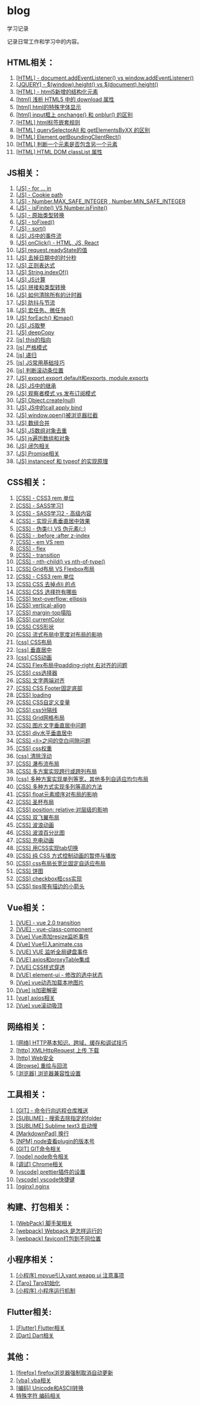 # blog

学习记录

记录日常工作和学习中的内容。

## HTML相关：
1. [[HTML] - document.addEventListener() vs window.addEventListener()](https://github.com/david2tdw/blog/issues/4)
1. [[JQUERY] - $(window).height() vs $(document).height()](https://github.com/david2tdw/blog/issues/6)
1. [[HTML] - html5新增的结构化元素](https://github.com/david2tdw/blog/issues/10)
1. [[html] 浅析 HTML5 中的 download 属性](https://github.com/david2tdw/blog/issues/72)
1. [[html] html的特殊字体显示](https://github.com/david2tdw/blog/issues/75)
1. [[html] input框上 onchange() 和 onblur() 的区别](https://github.com/david2tdw/blog/issues/80)
1. [[HTML] html标签嵌套规则](https://github.com/david2tdw/blog/issues/112)
1. [[HTML] querySelectorAll 和 getElementsByXX 的区别](https://github.com/david2tdw/blog/issues/116)
1. [[HTML] Element.getBoundingClientRect()](https://github.com/david2tdw/blog/issues/117)
1. [[HTML] 判断一个元素是否包含另一个元素](https://github.com/david2tdw/blog/issues/119)
1. [[HTML] HTML DOM classList 属性](https://github.com/david2tdw/blog/issues/120)
## JS相关：
1. [[JS] - for ... in](https://github.com/david2tdw/blog/issues/7)
1. [[JS] - Cookie path](https://github.com/david2tdw/blog/issues/18)
1. [[JS] - Number.MAX_SAFE_INTEGER , Number.MIN_SAFE_INTEGER](https://github.com/david2tdw/blog/issues/20)
1. [[JS] - isFinite() VS Number.isFinite()](https://github.com/david2tdw/blog/issues/21)
1. [[JS] - 原始类型转换](https://github.com/david2tdw/blog/issues/22)
1. [[JS] - toFixed()](https://github.com/david2tdw/blog/issues/23)
1. [[JS] - sort()](https://github.com/david2tdw/blog/issues/24)
1. [[JS] JS中的事件流](https://github.com/david2tdw/blog/issues/26)
1. [[JS] onClick() - HTML, JS, React](https://github.com/david2tdw/blog/issues/27)
1. [[JS] request.readyState的值](https://github.com/david2tdw/blog/issues/28)
1. [[JS] 去掉日期中的时分秒](https://github.com/david2tdw/blog/issues/32)
1. [[JS] 正则表达式](https://github.com/david2tdw/blog/issues/34)
1. [[JS] String.indexOf()](https://github.com/david2tdw/blog/issues/37)
1. [[JS] JS计算](https://github.com/david2tdw/blog/issues/41)
1. [[JS] 拼接和类型转换](https://github.com/david2tdw/blog/issues/43)
1. [[JS] 如何清除所有的计时器](https://github.com/david2tdw/blog/issues/44)
1. [[JS] 防抖与节流](https://github.com/david2tdw/blog/issues/47)
1. [[JS] 宏任务、微任务](https://github.com/david2tdw/blog/issues/51)
1. [[JS] forEach() 和map()](https://github.com/david2tdw/blog/issues/57)
1. [[JS] JS取整](https://github.com/david2tdw/blog/issues/64)
1. [[JS] deepCopy](https://github.com/david2tdw/blog/issues/68)
1. [[js] this的指向](https://github.com/david2tdw/blog/issues/73)
1. [[js] 严格模式](https://github.com/david2tdw/blog/issues/74)
1. [[js] 递归](https://github.com/david2tdw/blog/issues/77)
1. [[js] JS常用基础技巧](https://github.com/david2tdw/blog/issues/84)
1. [[js] 判断滚动条位置](https://github.com/david2tdw/blog/issues/91)
1. [[JS] export,export default和exports, module.exports](https://github.com/david2tdw/blog/issues/95)
1. [[JS] JS中的继承](https://github.com/david2tdw/blog/issues/98)
1. [[JS] 观察者模式 vs 发布订阅模式](https://github.com/david2tdw/blog/issues/99)
1. [[JS] Object.create(null)](https://github.com/david2tdw/blog/issues/100)
1. [[JS] JS中的call apply bind](https://github.com/david2tdw/blog/issues/101)
1. [[JS] window.open()被浏览器拦截](https://github.com/david2tdw/blog/issues/107)
1. [[JS] 数组合并](https://github.com/david2tdw/blog/issues/108)
1. [[JS] JS数组对象去重](https://github.com/david2tdw/blog/issues/109)
1. [[JS] js遍历数组和对象](https://github.com/david2tdw/blog/issues/121)
1. [[JS] 闭包相关](https://github.com/david2tdw/blog/issues/123)
1. [[JS] Promise相关](https://github.com/david2tdw/blog/issues/124)
1. [[JS] instanceof 和 typeof 的实现原理](https://github.com/david2tdw/blog/issues/126)
## CSS相关：
1. [[CSS] - CSS3 rem 单位](https://github.com/david2tdw/blog/issues/1)
1. [[CSS] - SASS学习1](https://github.com/david2tdw/blog/issues/2)
1. [[CSS] - SASS学习2 - 高级内容](https://github.com/david2tdw/blog/issues/3)
1. [[CSS] - 实现元素垂直居中效果](https://github.com/david2tdw/blog/issues/9)
1. [[CSS] - 伪类(:) VS 伪元素(::)](https://github.com/david2tdw/blog/issues/11)
1. [[CSS] - :before :after z-index](https://github.com/david2tdw/blog/issues/12)
1. [[CSS] - em VS rem](https://github.com/david2tdw/blog/issues/13)
1. [[CSS] - flex](https://github.com/david2tdw/blog/issues/14)
1. [[CSS] - transition](https://github.com/david2tdw/blog/issues/15)
1. [[CSS] - nth-child() vs nth-of-type()](https://github.com/david2tdw/blog/issues/17)
1. [[CSS] Grid布局 VS Flexbox布局](https://github.com/david2tdw/blog/issues/25)
1. [[CSS] - CSS3 rem 单位](https://github.com/david2tdw/blog/issues/1)
1. [[CSS] CSS 去掉点li 的点](https://github.com/david2tdw/blog/issues/31)
1. [[CSS] CSS 选择符有哪些](https://github.com/david2tdw/blog/issues/36)
1. [[CSS] text-overflow: ellipsis](https://github.com/david2tdw/blog/issues/38)
1. [[CSS] vertical-align](https://github.com/david2tdw/blog/issues/45)
1. [[CSS] margin-top塌陷](https://github.com/david2tdw/blog/issues/46)
1. [[CSS] currentColor](https://github.com/david2tdw/blog/issues/52)
1. [[CSS] CSS形状](https://github.com/david2tdw/blog/issues/54)
1. [[CSS] 流式布局中宽度对布局的影响](https://github.com/david2tdw/blog/issues/56)
1. [[css] CSS布局](https://github.com/david2tdw/blog/issues/59)
1. [[css] 垂直居中](https://github.com/david2tdw/blog/issues/62)
1. [[css] CSS动画](https://github.com/david2tdw/blog/issues/70)
1. [[CSS] Flex布局中padding-right 右对齐的问题](https://github.com/david2tdw/blog/issues/81)
1. [[CSS] css选择器](https://github.com/david2tdw/blog/issues/82)
1. [[CSS] 文字两端对齐](https://github.com/david2tdw/blog/issues/87)
1. [[CSS] CSS Footer固定底部](https://github.com/david2tdw/blog/issues/88)
1. [[CSS] loading](https://github.com/david2tdw/blog/issues/96)
1. [[CSS] CSS自定义变量](https://github.com/david2tdw/blog/issues/97)
1. [[CSS] css分隔线](https://github.com/david2tdw/blog/issues/102)
1. [[CSS] Grid网格布局](https://github.com/david2tdw/blog/issues/103)
1. [[CSS] 图片文字垂直居中问题](https://github.com/david2tdw/blog/issues/104)
1. [[CSS] div水平垂直居中](https://github.com/david2tdw/blog/issues/105)
1. [[CSS] \<li\>之间的空白间隙问题](https://github.com/david2tdw/blog/issues/106)
1. [[CSS] css权重](https://github.com/david2tdw/blog/issues/115)
1. [[css] 清除浮动](https://github.com/david2tdw/blog/issues/125)
1. [[CSS] 瀑布流布局](https://github.com/david2tdw/blog/issues/127)
1. [[CSS] 多方案实现跨行或跨列布局](https://github.com/david2tdw/blog/issues/128)
1. [[css] 多种方案实现单列等宽，其他多列自适应均匀布局](https://github.com/david2tdw/blog/issues/129)
1. [[CSS] 多种方式实现多列等高的方法](https://github.com/david2tdw/blog/issues/130)
1. [[CSS] float元素顺序对布局的影响](https://github.com/david2tdw/blog/issues/131)
1. [[CSS] 圣杯布局](https://github.com/david2tdw/blog/issues/132)
1. [[CSS] position: relative;对层级的影响](https://github.com/david2tdw/blog/issues/133)
1. [[CSS] 双飞翼布局](https://github.com/david2tdw/blog/issues/134)
1. [[CSS] 波浪动画](https://github.com/david2tdw/blog/issues/135)
1. [[CSS] 波浪百分比图](https://github.com/david2tdw/blog/issues/136)
1. [[CSS] 充电动画](https://github.com/david2tdw/blog/issues/137)
1. [[CSS] 用CSS实现tab切换](https://github.com/david2tdw/blog/issues/138)
1. [[CSS] 纯 CSS 方式控制动画的暂停与播放](https://github.com/david2tdw/blog/issues/139)
1. [[CSS] css布局长宽比固定自适应布局](https://github.com/david2tdw/blog/issues/140)
1. [[CSS] 饼图](https://github.com/david2tdw/blog/issues/141)
1. [[CSS] checkbox框css实现](https://github.com/david2tdw/blog/issues/110)
1. [[CSS] tips带有描边的小箭头](https://github.com/david2tdw/blog/issues/111)

## Vue相关：
1. [[VUE] - vue 2.0 transition](https://github.com/david2tdw/blog/issues/16)
1. [[VUE] - vue-class-component](https://github.com/david2tdw/blog/issues/19)
1. [[Vue] Vue添加resize监听事件](https://github.com/david2tdw/blog/issues/33)
1. [[Vue] Vue引入animate.css](https://github.com/david2tdw/blog/issues/35)
1. [[VUE] VUE 监听全局键盘事件](https://github.com/david2tdw/blog/issues/42)
1. [[VUE] axios和proxyTable集成](https://github.com/david2tdw/blog/issues/49)
1. [[VUE] CSS样式穿透](https://github.com/david2tdw/blog/issues/53)
1. [[VUE] element-ui - 修改<el-checkbox>的选中状态](https://github.com/david2tdw/blog/issues/58)
1. [[Vue] vue动态加载本地图片](https://github.com/david2tdw/blog/issues/85)
1. [[Vue] js加密解密](https://github.com/david2tdw/blog/issues/86)
1. [[vue] axios相关](https://github.com/david2tdw/blog/issues/118)
1. [[Vue] vue滚动吸顶](https://github.com/david2tdw/blog/issues/122)
  
## 网络相关：
1. [[网络] HTTP基本知识、跨域、缓存和调试技巧](https://github.com/david2tdw/blog/issues/55)
1. [[http] XMLHttpRequest 上传 下载 ](https://github.com/david2tdw/blog/issues/61)
1. [[http] Web安全](https://github.com/david2tdw/blog/issues/65)
1. [[Browse] 重绘与回流](https://github.com/david2tdw/blog/issues/69)
1. [[浏览器] 浏览器兼容性设置](https://github.com/david2tdw/blog/issues/90)

## 工具相关：
1. [[GIT] - 命令行向远程仓库推送](https://github.com/david2tdw/blog/issues/5)
2. [[SUBLIME] - 搜索去除指定的folder](https://github.com/david2tdw/blog/issues/8)
1. [[SUBLIME] Sublime text3 启动慢](https://github.com/david2tdw/blog/issues/29)
1. [[MarkdownPad] 换行](https://github.com/david2tdw/blog/issues/30)
1. [[NPM] node查看plugin的版本号](https://github.com/david2tdw/blog/issues/39)
1. [[GIT] GIT命令相关](https://github.com/david2tdw/blog/issues/50)
1. [[node] node命令相关](https://github.com/david2tdw/blog/issues/78)
1. [[调试] Chrome相关](https://github.com/david2tdw/blog/issues/79)
1. [[vscode] prettier插件的设置](https://github.com/david2tdw/blog/issues/89)
1. [[vscode] vscode快捷键](https://github.com/david2tdw/blog/issues/94)
1. [[nginx] nginx](https://github.com/david2tdw/blog/issues/113)

## 构建、打包相关：
1. [[WebPack] 脚手架相关](https://github.com/david2tdw/blog/issues/66)
1. [[webpack] Webpack 是怎样运行的](https://github.com/david2tdw/blog/issues/71)
1. [[webpack] favicon打包到不同位置](https://github.com/david2tdw/blog/issues/93)

## 小程序相关：
1. [[小程序] mpvue引入vant weapp ui 注意事项](https://github.com/david2tdw/blog/issues/40)
1. [[Taro] Taro初始化](https://github.com/david2tdw/blog/issues/48)
1. [[小程序] 小程序运行机制](https://github.com/david2tdw/blog/issues/67)


## Flutter相关:
1. [[Flutter] Flutter相关](https://github.com/david2tdw/blog/issues/63)
1. [[Dart] Dart相关](https://github.com/david2tdw/blog/issues/92)

## 其他：
1. [[firefox] firefox浏览器强制取消自动更新](https://github.com/david2tdw/blog/issues/60)
1. [[vba] vba相关](https://github.com/david2tdw/blog/issues/76)
1. [[编码] Unicode和ASCII转换](https://github.com/david2tdw/blog/issues/83)
1. [特殊字符 编码相关](https://github.com/david2tdw/blog/issues/114)

